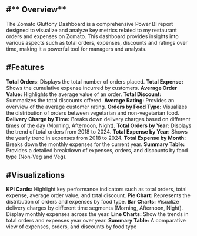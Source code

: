 #** Overview**
--------------------------------------------------------------------------------------------------------------------------------------------------------------------------------------------------------------------------------------------------------------------------------------------------------------------------------------------------------------
The Zomato Gluttony Dashboard is a comprehensive Power BI report designed to visualize and analyze key metrics related to my restaurant orders and expenses on Zomato. This dashboard provides insights into various aspects such as total orders, expenses, discounts and ratings over time, making it a powerful tool for managers and analysts.

#**Features**
--------------------------------------------------------------------------------------------------------------------------------------------------------------------------------------------------------------------------------------------------------------------------------------------------------------------------------------------------------------
**Total Orders**: Displays the total number of orders placed.
**Total Expense:** Shows the cumulative expense incurred by customers.
**Average Order Value:** Highlights the average value of an order.
**Total Discount:** Summarizes the total discounts offered.
**Average Rating:** Provides an overview of the average customer rating.
**Orders by Food Type:** Visualizes the distribution of orders between vegetarian and non-vegetarian food.
**Delivery Charge by Time:** Breaks down delivery charges based on different times of the day (Morning, Afternoon, Night).
**Total Orders by Year:** Displays the trend of total orders from 2018 to 2024.
**Total Expense by Year:** Shows the yearly trend in expenses from 2018 to 2024.
**Total Expense by Month:** Breaks down the monthly expenses for the current year.
**Summary Table:** Provides a detailed breakdown of expenses, orders, and discounts by food type (Non-Veg and Veg).

#**Visualizations**
--------------------------------------------------------------------------------------------------------------------------------------------------------------------------------------------------------------------------------------------------------------------------------------------------------------------------------------------------------------
**KPI Cards:** Highlight key performance indicators such as total orders, total expense, average order value, and total discount.
**Pie Chart:** Represents the distribution of orders and expenses by food type.
**Bar Charts:**
Visualize delivery charges by different time segments (Morning, Afternoon, Night).
Display monthly expenses across the year.
**Line Charts:** Show the trends in total orders and expenses year over year.
**Summary Table:** A comparative view of expenses, orders, and discounts by food type

